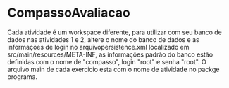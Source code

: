 # CompassoAvaliacao


Cada atividade é um workspace diferente, para utilizar com seu banco de dados nas atividades 1 e 2, 
altere o nome do banco de dados e as informações de login no arquivopersistence.xml localizado em 
src/main/resources/META-INF, as informações padrão do banco estão definidas com o nome de "compasso", 
login "root" e senha "root".
O arquivo main de cada exercicio esta com o nome de atividade no packge programa.
